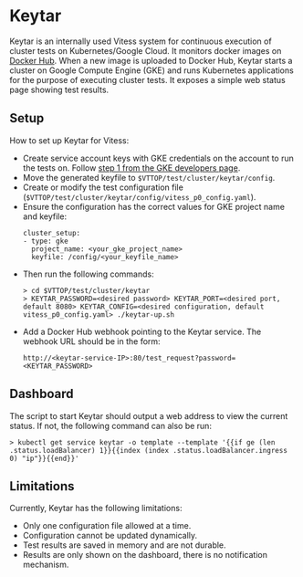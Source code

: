 # Keytar

Keytar is an internally used Vitess system for continuous execution of cluster
tests on Kubernetes/Google Cloud. It monitors docker images on [Docker Hub](https://hub.docker.com). When a new image is uploaded to Docker Hub, Keytar starts a cluster on Google Compute Engine (GKE) and runs Kubernetes applications for the purpose of executing cluster tests. It exposes a simple web status page showing test results.

## Setup

How to set up Keytar for Vitess:

* Create service account keys with GKE credentials on the account to run the tests on. Follow [step 1 from the GKE developers page](https://developers.google.com/identity/protocols/application-default-credentials?hl=en_US#howtheywork).
* Move the generated keyfile to `$VTTOP/test/cluster/keytar/config`.
* Create or modify the test configuration file (`$VTTOP/test/cluster/keytar/config/vitess_p0_config.yaml`).
* Ensure the configuration has the correct values for GKE project name and keyfile:
  ```
  cluster_setup:
  - type: gke
    project_name: <your_gke_project_name>
    keyfile: /config/<your_keyfile_name>
  ```
* Then run the following commands:
  ```
  > cd $VTTOP/test/cluster/keytar
  > KEYTAR_PASSWORD=<desired password> KEYTAR_PORT=<desired port, default 8080> KEYTAR_CONFIG=<desired configuration, default vitess_p0_config.yaml> ./keytar-up.sh
  ```
* Add a Docker Hub webhook pointing to the Keytar service. The webhook URL should be in the form:
  ```
  http://<keytar-service-IP>:80/test_request?password=<KEYTAR_PASSWORD>
  ```

## Dashboard

The script to start Keytar should output a web address to view the current status. If not, the following command can also be run:
```shell
> kubectl get service keytar -o template --template '{{if ge (len .status.loadBalancer) 1}}{{index (index .status.loadBalancer.ingress 0) "ip"}}{{end}}'
```

## Limitations

Currently, Keytar has the following limitations:

* Only one configuration file allowed at a time.
* Configuration cannot be updated dynamically.
* Test results are saved in memory and are not durable.
* Results are only shown on the dashboard, there is no notification mechanism.
